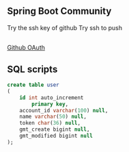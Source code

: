 ## Spring Boot Community 
Try the ssh key of github
Try ssh to push

## 
[Github OAuth](https://developer.github.com/apps/building-oauth-apps/creating-an-oauth-app/)

## SQL scripts

 
 
```sql
create table user
(
	id int auto_increment
		primary key,
	account_id varchar(100) null,
	name varchar(50) null,
	token char(36) null,
	gmt_create bigint null,
	gmt_modified bigint null
);
```
